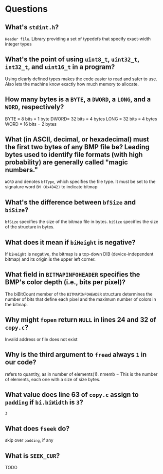 # Questions

## What's `stdint.h`?

`Header file`. Library providing a set of typedefs that specify exact-width integer types

## What's the point of using `uint8_t`, `uint32_t`, `int32_t`, and `uint16_t` in a program?

Using clearly defined types makes the code easier to read and safer to use.
Also lets the machine know exactly how much memory to allocate.

## How many bytes is a `BYTE`, a `DWORD`, a `LONG`, and a `WORD`, respectively?

BYTE = 8 bits = 1 byte
DWORD= 32 bits = 4 bytes
LONG = 32 bits = 4 bytes
WORD = 16 bits = 2 bytes

## What (in ASCII, decimal, or hexadecimal) must the first two bytes of any BMP file be? Leading bytes used to identify file formats (with high probability) are generally called "magic numbers."

`WORD` and denotes `bfType`, which specifies the file type. It must be set to the signature word `BM (0x4D42)` to indicate bitmap

## What's the difference between `bfSize` and `biSize`?

`bfSize` specifies the size of the bitmap file in bytes.
`biSize` specifies the size of the structure in bytes.

## What does it mean if `biHeight` is negative?

If `biHeight` is negative, the bitmap is a top-down DIB (device-independent bitmap)
and its origin is the upper left corner.

## What field in `BITMAPINFOHEADER` specifies the BMP's color depth (i.e., bits per pixel)?

The biBitCount member of the `BITMAPINFOHEADER` structure determines the number of
bits that define each pixel and the maximum number of colors in the bitmap.

## Why might `fopen` return `NULL` in lines 24 and 32 of `copy.c`?

Invalid address or file does not exist

## Why is the third argument to `fread` always `1` in our code?

refers to quantity, as in number of elements(1).
nmemb − This is the number of elements, each one with a size of size bytes.

## What value does line 63 of `copy.c` assign to `padding` if `bi.biWidth` is `3`?

`3`

## What does `fseek` do?

skip over `padding`, if any

## What is `SEEK_CUR`?

TODO
